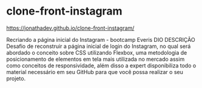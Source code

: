 # clone-front-instagram

https://jonathadev.github.io/clone-front-instagram/

Recriando a página inicial do Instagram - bootcamp Everis DIO
DESCRIÇÃO
Desafio de reconstruir a página inicial de login do Instagram, no qual será abordado o conceito sobre CSS utilizando Flexbox, uma metodologia de posicionamento de elementos em tela mais utilizada no mercado assim como conceitos de responsividade, além disso a expert disponibiliza todo o material necessário em seu GitHub para que você possa realizar o seu projeto.
